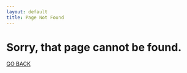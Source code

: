 ```yaml
---
layout: default
title: Page Not Found
---
```


<div id="main">
<h1>Sorry, that page cannot be found.</h1>
<a href="/">GO BACK</a>
</div>
